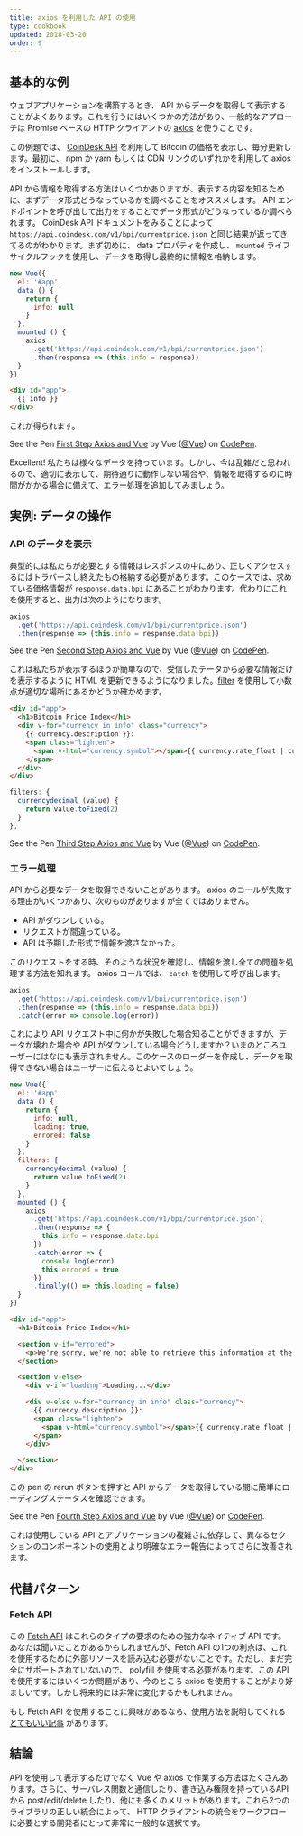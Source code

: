 ```yaml
---
title: axios を利用した API の使用
type: cookbook
updated: 2018-03-20
order: 9
---
```



## 基本的な例

ウェブアプリケーションを構築するとき、 API からデータを取得して表示することがよくあります。これを行うにはいくつかの方法があり、一般的なアプローチは Promise ベースの HTTP クライアントの [axios](https://github.com/axios/axios) を使うことです。

この例題では、 [CoinDesk API](https://www.coindesk.com/api/) を利用して Bitcoin の価格を表示し、毎分更新します。最初に、 npm か yarn もしくは CDN リンクのいずれかを利用して axios をインストールします。

API から情報を取得する方法はいくつかありますが、表示する内容を知るために、まずデータ形式どうなっているかを調べることをオススメします。 API エンドポイントを呼び出して出力をすることでデータ形式がどうなっているか調べられます。 CoinDesk API ドキュメントをみることによって `https://api.coindesk.com/v1/bpi/currentprice.json` と同じ結果が返ってきてるのがわかります。まず初めに、 data プロパティを作成し、 `mounted` ライフサイクルフックを使用し、データを取得し最終的に情報を格納します。

```js
new Vue({
  el: '#app',
  data () {
    return {
      info: null
    }
  },
  mounted () {
    axios
      .get('https://api.coindesk.com/v1/bpi/currentprice.json')
      .then(response => (this.info = response))
  }
})
```

```html
<div id="app">
  {{ info }}
</div>
```

これが得られます。

<p data-height="350" data-theme-id="32763" data-slug-hash="80043dfdb7b90f138f5585ade1a5286f" data-default-tab="result" data-user="Vue" data-embed-version="2" data-pen-title="First Step Axios and Vue" class="codepen">See the Pen <a href="https://codepen.io/team/Vue/pen/80043dfdb7b90f138f5585ade1a5286f/">First Step Axios and Vue</a> by Vue (<a href="https://codepen.io/Vue">@Vue</a>) on <a href="https://codepen.io">CodePen</a>.</p>
<script async src="https://static.codepen.io/assets/embed/ei.js"></script>

Excellent! 私たちは様々なデータを持っています。しかし、今は乱雑だと思われるので、適切に表示して、期待通りに動作しない場合や、情報を取得するのに時間がかかる場合に備えて、エラー処理を追加してみましょう。

## 実例: データの操作

### API のデータを表示

典型的には私たちが必要とする情報はレスポンスの中にあり、正しくアクセスするにはトラバースし終えたもの格納する必要があります。このケースでは、求めている価格情報が `response.data.bpi` にあることがわかります。代わりにこれを使用すると、出力は次のようになります。

```js
axios
  .get('https://api.coindesk.com/v1/bpi/currentprice.json')
  .then(response => (this.info = response.data.bpi))
```

<p data-height="200" data-theme-id="32763" data-slug-hash="6100b10f1b4ac2961208643560ba7d11" data-default-tab="result" data-user="Vue" data-embed-version="2" data-pen-title="Second Step Axios and Vue" class="codepen">See the Pen <a href="https://codepen.io/team/Vue/pen/6100b10f1b4ac2961208643560ba7d11/">Second Step Axios and Vue</a> by Vue (<a href="https://codepen.io/Vue">@Vue</a>) on <a href="https://codepen.io">CodePen</a>.</p>
<script async src="https://static.codepen.io/assets/embed/ei.js"></script>

これは私たちが表示するほうが簡単なので、受信したデータから必要な情報だけを表示するように HTML を更新できるようになりました。[filter](../api/#Vue-filter) を使用して小数点が適切な場所にあるかどうか確かめます。

```html
<div id="app">
  <h1>Bitcoin Price Index</h1>
  <div v-for="currency in info" class="currency">
    {{ currency.description }}:
    <span class="lighten">
      <span v-html="currency.symbol"></span>{{ currency.rate_float | currencydecimal }}
    </span>
  </div>
</div>
```

```js
filters: {
  currencydecimal (value) {
    return value.toFixed(2)
  }
},
```

<p data-height="300" data-theme-id="32763" data-slug-hash="9d59319c09eaccfaf35d9e9f11990f0f" data-default-tab="result" data-user="Vue" data-embed-version="2" data-pen-title="Third Step Axios and Vue" class="codepen">See the Pen <a href="https://codepen.io/team/Vue/pen/9d59319c09eaccfaf35d9e9f11990f0f/">Third Step Axios and Vue</a> by Vue (<a href="https://codepen.io/Vue">@Vue</a>) on <a href="https://codepen.io">CodePen</a>.</p>
<script async src="https://static.codepen.io/assets/embed/ei.js"></script>

### エラー処理

API から必要なデータを取得できないことがあります。 axios のコールが失敗する理由がいくつかあり、次のものがありますが全てではありません。

* API がダウンしている。
* リクエストが間違っている。
* API は予期した形式で情報を渡さなかった。

このリクエストをする時、そのような状況を確認し、情報を渡し全ての問題を処理する方法を知れます。 axios コールでは、 `catch` を使用して呼び出します。

```js
axios
  .get('https://api.coindesk.com/v1/bpi/currentprice.json')
  .then(response => (this.info = response.data.bpi))
  .catch(error => console.log(error))
```

これにより API リクエスト中に何かが失敗した場合知ることができますが、データが壊れた場合や API がダウンしている場合どうしますか？いまのところユーザーにはなにも表示されません。このケースのローダーを作成し、データを取得できない場合はユーザーに伝えるとよいでしょう。

```js
new Vue({
  el: '#app',
  data () {
    return {
      info: null,
      loading: true,
      errored: false
    }
  },
  filters: {
    currencydecimal (value) {
      return value.toFixed(2)
    }
  },
  mounted () {
    axios
      .get('https://api.coindesk.com/v1/bpi/currentprice.json')
      .then(response => {
        this.info = response.data.bpi
      })
      .catch(error => {
        console.log(error)
        this.errored = true
      })
      .finally(() => this.loading = false)
  }
})
```

```html
<div id="app">
  <h1>Bitcoin Price Index</h1>

  <section v-if="errored">
    <p>We're sorry, we're not able to retrieve this information at the moment, please try back later</p>
  </section>

  <section v-else>
    <div v-if="loading">Loading...</div>

    <div v-else v-for="currency in info" class="currency">
      {{ currency.description }}:
      <span class="lighten">
        <span v-html="currency.symbol"></span>{{ currency.rate_float | currencydecimal }}
      </span>
    </div>

  </section>
</div>
```

この pen の rerun ボタンを押すと API からデータを取得している間に簡単にローディングステータスを確認できます。

<p data-height="300" data-theme-id="32763" data-slug-hash="6c01922c9af3883890fd7393e8147ec4" data-default-tab="result" data-user="Vue" data-embed-version="2" data-pen-title="Fourth Step Axios and Vue" class="codepen">See the Pen <a href="https://codepen.io/team/Vue/pen/6c01922c9af3883890fd7393e8147ec4/">Fourth Step Axios and Vue</a> by Vue (<a href="https://codepen.io/Vue">@Vue</a>) on <a href="https://codepen.io">CodePen</a>.</p>
<script async src="https://static.codepen.io/assets/embed/ei.js"></script>

これは使用している API とアプリケーションの複雑さに依存して、異なるセクションのコンポーネントの使用とより明確なエラー報告によってさらに改善されます。

## 代替パターン

### Fetch API

この [Fetch API](https://developers.google.com/web/updates/2015/03/introduction-to-fetch) はこれらのタイプの要求のための強力なネイティブ API です。あなたは聞いたことがあるかもしれませんが、Fetch API の1つの利点は、これを使用するために外部リソースを読み込む必要がないことです。ただし、まだ完全にサポートされていないので、 polyfill を使用する必要があります。この API を使用するにはいくつか問題があり、今のところ axios を使用することがより好ましいです。しかし将来的には非常に変化するかもしれません。

もし Fetch API を使用することに興味があるなら、使用方法を説明してくれる [とてもいい記事](https://scotch.io/@bedakb/lets-build-type-ahead-component-with-vuejs-2-and-fetch-api) があります。

## 結論

API を使用して表示するだけでなく Vue や axios で作業する方法はたくさんあります。さらに、サーバレス関数と通信したり、書き込み権限を持っているAPI から post/edit/delete したり、他にも多くのメリットがあります。これら2つのライブラリの正しい統合によって、 HTTP クライアントの統合をワークフローに必要とする開発者にとって非常に一般的な選択です。
